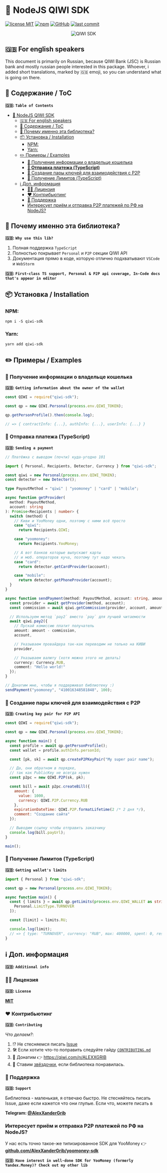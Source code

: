 # 🥝 NodeJS QIWI SDK

[![license MIT](https://img.shields.io/npm/l/qiwi-sdk?style=flat-square)](https://github.com/AlexXanderGrib/node-qiwi-sdk/blob/main/LICENSE)
[![npm](https://img.shields.io/npm/v/qiwi-sdk?style=flat-square)](https://npmjs.com/package/qiwi-sdk)
[![GitHub](https://img.shields.io/github/stars/AlexXanderGrib/node-qiwi-sdk?style=flat-square)](https://github.com/AlexXanderGrib/node-qiwi-sdk)
[![last commit](https://img.shields.io/github/last-commit/AlexXanderGrib/node-qiwi-sdk?style=flat-square)](https://github.com/AlexXanderGrib/node-qiwi-sdk)

<center>
  <img src="docs/assets/logo.svg" alt="QIWI SDK" /> 
</center>

## 🇬🇧 For english speakers

This document is primarily on Russian, because QIWI Bank (JSC) is Russian bank and mostly russian people interested in this package. Whoever, i added short translations, marked by 🇬🇧 emoji, so you can understand what is going on there.

## 📕 Содержание / ToC

**🇬🇧: `Table of Contents`**

- [🥝 NodeJS QIWI SDK](#-nodejs-qiwi-sdk)
  - [🇬🇧 For english speakers](#-for-english-speakers)
  - [📕 Содержание / ToC](#-содержание--toc)
  - [🍬 Почему именно эта библиотека?](#-почему-именно-эта-библиотека)
  - [📦 Установка / Installation](#-установка--installation)
    - [NPM:](#npm)
    - [Yarn:](#yarn)
  - [✏️ Примеры / Examples](#️-примеры--examples)
    - [🔎 Получение информации о владельце кошелька](#-получение-информации-о-владельце-кошелька)
    - [**💸 Отправка платежа (TypeScript)**](#-отправка-платежа-typescript)
    - [🔑 Создание пары ключей для взаимодействия с P2P](#-создание-пары-ключей-для-взаимодействия-с-p2p)
    - [🧱 Получение Лимитов (TypeScript)](#-получение-лимитов-typescript)
  - [ℹ️ Доп. информация](#ℹ️-доп-информация)
    - [🧑‍⚖️ Лицензия](#️-лицензия)
    - [❤️ Контрибьютинг](#️-контрибьютинг)
    - [🙋 Поддержка](#-поддержка)
    - [Интересует приём и отправка P2P платежей по РФ на NodeJS?](#интересует-приём-и-отправка-p2p-платежей-по-рф-на-nodejs)

## 🍬 Почему именно эта библиотека?

**🇬🇧: `Why use this lib?`**

1. Полная поддержка `TypeScript`
2. Полностью покрывает `Personal` и `P2P` секции QIWI API
3. Документация прямо в коде, которую отлично подхватывают `VSCode` и `WebStorm`

**🇬🇧: `First-class TS support, Personal & P2P api coverage, In-Code docs that's appear in editor`**

## 📦 Установка / Installation

### NPM:

```shell
npm i -S qiwi-sdk
```

### Yarn:

```shell
yarn add qiwi-sdk
```

## ✏️ Примеры / Examples

### 🔎 Получение информации о владельце кошелька

**🇬🇧: `Getting information about the owner of the wallet`**

```javascript
const QIWI = require("qiwi-sdk");

const qp = new QIWI.Personal(process.env.QIWI_TOKEN);

qp.getPersonProfile().then(console.log);

// => { contractInfo: {...}, authInfo: {...}, userInfo: {...} }
```

### **💸 Отправка платежа (TypeScript)**

**🇬🇧: `Sending a payment`**

```typescript
// Платёжка с выводом (почти) куда-угодно 101

import { Personal, Recipients, Detector, Currency } from "qiwi-sdk";

const qiwi = new Personal(process.env.QIWI_TOKEN);
const detector = new Detector();

type PayoutMethod = "qiwi" | "yoomoney" | "card" | "mobile";

async function getProvider(
  method: PayoutMethod,
  account: string
): Promise<Recipients | number> {
  switch (method) {
    // Киви и YooMoney одни, поэтому с ними всё просто
    case "qiwi":
      return Recipients.QIWI;

    case "yoomoney":
      return Recipients.YooMoney;

    // А вот банков которые выпускают карты
    // и моб. операторов куча, поэтому тут надо чекать
    case "card":
      return detector.getCardProvider(account);

    case "mobile":
      return detector.getPhoneProvider(account);
  }
}

async function sendPayment(method: PayoutMethod, account: string, amount: number) {
  const provider = await getProvider(method, account);
  const commission = await qiwi.getCommission(provider, account, amount);

  // Используем метод `pay2` вместо `pay` для лучшей читаемости
  await qiwi.pay2({
    // Пускай комиссию платит получатель
    amount: amount - commission,
    account,

    // Указываем провайдера так-как переводим не только на КИВИ
    provider,

    // Указываем валюту (хотя можно этого не делать)
    currency: Currency.RUB,
    comment: "Hello world!"
  });
}

// Донатим мне, чтобы я поддерживал библиотеку :)
sendPayment("yoomoney", "410016348581848", 100);
```

### 🔑 Создание пары ключей для взаимодействия с P2P

**🇬🇧: `Creating key pair for P2P API`**

```javascript
const QIWI = require("qiwi-sdk");

const qp = new QIWI.Personal(process.env.QIWI_TOKEN);

async function main() {
  const profile = await qp.getPersonProfile();
  const wallet = profile.authInfo.personId;

  const [pk, sk] = await qp.createP2PKeyPair("My super pair name");

  // Да, они обратном в порядке,
  // так как PublicKey не всегда нужен
  const p2pc = new QIWI.P2P(sk, pk);

  const bill = await p2pc.createBill({
    amount: {
      value: 1000,
      currency: QIWI.P2P.Currency.RUB
    },
    expirationDateTime: QIWI.P2P.formatLifetime(2 /* 2 дня */),
    comment: "Создание сайта"
  });

  // Выводим ссылку чтобы отправить заказчику
  console.log(bill.payUrl);
}

main();
```

### 🧱 Получение Лимитов (TypeScript)

**🇬🇧: `Getting wallet's limits`**

```typescript
import { Personal } from "qiwi-sdk";

const qp = new Personal(process.env.QIWI_TOKEN);

async function main() {
  const { limits } = await qp.getLimits(process.env.QIWI_WALLET as string, [
    Personal.LimitType.TURNOVER
  ]);

  const [limit] = limits.RU;

  console.log(limit);
  // => { type: "TURNOVER", currency: "RUB", max: 400000, spent: 0, rest: 400000, ... }
}
```

## ℹ️ Доп. информация

**🇬🇧: `Additional info`**

### 🧑‍⚖️ Лицензия

**🇬🇧: `License`**

[**MIT**](./LICENSE)

### ❤️ Контрибьютинг

**🇬🇧: `Contributing`**

*Что делаем?*:

1. ⁉️ Не стесняемся писать [Issue](https://github.com/AlexXanderGrib/node-qiwi-sdk/issues/new)
2. 🛠️ Если хотите что-то поправить следуйте гайду [`CONTRIBUTING.md`](./CONTRIBUTING.md)
3. 💸 Донатим 👉 https://qiwi.com/n/ALEXXGRIB
4. 🌟 Ставим [звёздочки](https://github.com/AlexXanderGrib/node-qiwi-sdk/stargazers), если библиотека понравилась.

### 🙋 Поддержка

**🇬🇧: `Support`**

Библиотека - маленькая, я отвечаю быстро. Не стесняйтесь писать Issue, даже если кажется что они глупые. Если что, можете писать в

**Telegram: [@AlexXanderGrib](https://t.me/AlexXanderGrib)**

### Интересует приём и отправка P2P платежей по РФ на NodeJS?

У нас есть точно такое-же типизированное SDK для YooMoney 👉 [**github.com/AlexXanderGrib/yoomoney-sdk**](https://github.com/AlexXanderGrib/yoomoney-sdk)

**🇬🇧: `Have interest in well-done SDK for YooMoney (formerly Yandex.Money)? Check out my other lib`**
